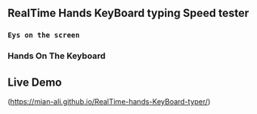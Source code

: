 ## RealTime Hands KeyBoard typing Speed tester

### `Eys on the screen`
### Hands On The Keyboard

## Live Demo
(https://mian-ali.github.io/RealTime-hands-KeyBoard-typer/)
